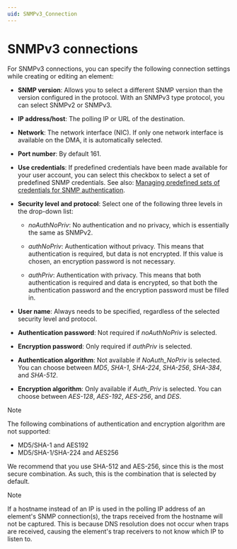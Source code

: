 ```yaml
---
uid: SNMPv3_Connection
---
```


# SNMPv3 connections

For SNMPv3 connections, you can specify the following connection settings while creating or editing an element:

- **SNMP version**: Allows you to select a different SNMP version than the version configured in the protocol. With an SNMPv3 type protocol, you can select SNMPv2 or SNMPv3.

- **IP address/host**: The polling IP or URL of the destination.

- **Network**: The network interface (NIC). If only one network interface is available on the DMA, it is automatically selected.

- **Port number**: By default 161.

- **Use credentials**: If predefined credentials have been made available for your user account, you can select this checkbox to select a set of predefined SNMP credentials. See also: [Managing predefined sets of credentials for SNMP authentication](xref:Managing_predefined_sets_of_credentials_for_SNMP_authentication).

- **Security level and protocol**: Select one of the following three levels in the drop-down list:

  - *noAuthNoPriv*: No authentication and no privacy, which is essentially the same as SNMPv2.

  - *authNoPriv*: Authentication without privacy. This means that authentication is required, but data is not encrypted. If this value is chosen, an encryption password is not necessary.

  - *authPriv*: Authentication with privacy. This means that both authentication is required and data is encrypted, so that both the authentication password and the encryption password must be filled in.

- **User name**: Always needs to be specified, regardless of the selected security level and protocol.

- **Authentication password**: Not required if *noAuthNoPriv* is selected.

- **Encryption password**: Only required if *authPriv* is selected.

- **Authentication algorithm**: Not available if *NoAuth_NoPriv* is selected. You can choose between *MD5*, *SHA-1*, *SHA-224*, *SHA-256*, *SHA-384*, and *SHA-512*.

- **Encryption algorithm**: Only available if *Auth_Priv* is selected. You can choose between *AES-128*, *AES-192*, *AES-256*, and *DES*.

> [!NOTE]
> The following combinations of authentication and encryption algorithm are not supported:
>
> - MD5/SHA-1 and AES192
> - MD5/SHA-1/SHA-224 and AES256
>
> We recommend that you use SHA-512 and AES-256, since this is the most secure combination. As such, this is the combination that is selected by default.

> [!NOTE]
> If a hostname instead of an IP is used in the polling IP address of an element's SNMP connection(s), the traps received from the hostname will not be captured. This is because DNS resolution does not occur when traps are received, causing the element's trap receivers to not know which IP to listen to.
